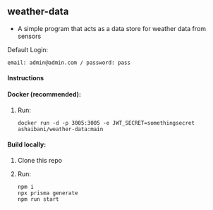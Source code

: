 ## weather-data

* A simple program that acts as a data store for weather data from sensors


Default Login:

   ```
   email: admin@admin.com / password: pass
   ```


#### Instructions

#### Docker (recommended):

1. Run:

   ```
   docker run -d -p 3005:3005 -e JWT_SECRET=somethingsecret ashaibani/weather-data:main
   ```

#### Build locally:

1. Clone this repo
2. Run:

   ```
   npm i
   npx prisma generate
   npm run start
   ```
